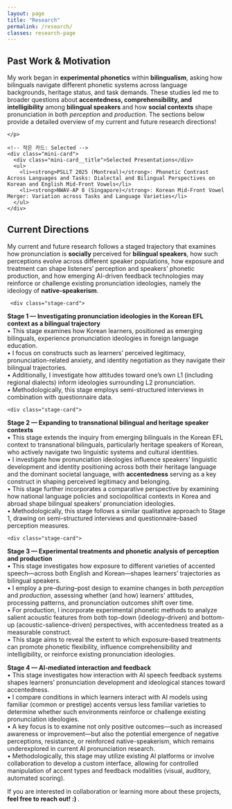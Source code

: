 ```yaml
---
layout: page
title: "Research"
permalink: /research/
classes: research-page
---
```


<div class="research">

  <!-- 블록 1: 과거 연구 주제 & 현재로 이어진 계기 -->
  <section class="research-block">
    <h2>Past Work &amp; Motivation</h2>
    <p>
     My work began in <strong>experimental phonetics</strong> within <strong>bilingualism</strong>, asking how bilinguals
navigate different phonetic systems across language backgrounds, heritage status, and task demands.
These studies led me to broader questions about <strong>accentedness, comprehensibility, and intelligibility</strong> among <strong>bilingual speakers</strong>
and how <strong>social contexts</strong> shape pronunciation in both <em>perception</em> and <em>production</em>.
The sections below provide a detailed overview of my current and future research directions! 

    </p>

    <!-- 작은 카드: Selected -->
    <div class="mini-card">
      <div class="mini-card__title">Selected Presentations</div>
      <ul>
        <li><strong>PSLLT 2025 (Montreal)</strong>: Phonetic Contrast Across Languages and Tasks: Dialectal and Bilingual Perspectives on Korean and English Mid-Front Vowels</li>
        <li><strong>NWAV-AP 8 (Singapore)</strong>: Korean Mid-Front Vowel Merger: Variation across Tasks and Language Varieties</li>
      </ul>
    </div>
  </section>

  <!-- 블록 2: 현재 연구 방향 (Stage 카드들 유지) -->
  <section class="research-block">
    <h2>Current Directions</h2>
    <p>
      My current and future research follows a staged trajectory that examines how pronunciation is <strong>socially</strong> perceived for <strong>bilingual speakers</strong>, how such perceptions evolve across different speaker populations, how exposure and treatment can shape listeners’ perception and speakers’ phonetic production, and how emerging AI-driven feedback technologies may reinforce or challenge existing pronunciation ideologies, namely the ideology of <strong>native-speakerism</strong>.
    </p>

     <div class="stage-card">
  <strong>Stage 1 — Investigating pronunciation ideologies in the Korean EFL context as a bilingual trajectory</strong><br>
  • This stage examines how Korean learners, positioned as emerging bilinguals, experience pronunciation ideologies in foreign language education.<br>
  • I focus on constructs such as learners’ perceived legitimacy, pronunciation-related anxiety, and identity negotiation as they navigate their bilingual trajectories.<br>
  • Additionally, I investigate how attitudes toward one’s own L1 (including regional dialects) inform ideologies surrounding L2 pronunciation.<br>
  • Methodologically, this stage employs semi-structured interviews in combination with questionnaire data.
</div>

    <div class="stage-card">
  <strong>Stage 2 — Expanding to transnational bilingual and heritage speaker contexts</strong><br>
  • This stage extends the inquiry from emerging bilinguals in the Korean EFL context to transnational bilinguals, particularly heritage speakers of Korean, who actively navigate two linguistic systems and cultural identities.<br>
  • I investigate how pronunciation ideologies influence speakers’ linguistic development and identity positioning across both their heritage language and the dominant societal language, with <strong>accentedness</strong> serving as a key construct in shaping perceived legitimacy and belonging.<br>
  • This stage further incorporates a comparative perspective by examining how national language policies and sociopolitical contexts in Korea and abroad shape bilingual speakers’ pronunciation ideologies.<br>
  • Methodologically, this stage follows a similar qualitative approach to Stage 1, drawing on semi-structured interviews and questionnaire-based perception measures.
</div>


    <div class="stage-card">
  <strong>Stage 3 — Experimental treatments and phonetic analysis of perception and production</strong><br>
  • This stage investigates how exposure to different varieties of accented speech—across both English and Korean—shapes learners’ trajectories as bilingual speakers.<br>
  • I employ a pre–during–post design to examine changes in both <em>perception</em> and <em>production</em>, assessing whether (and how) learners' attitudes, processing patterns, and pronunciation outcomes shift over time.<br>
  • For production, I incorporate experimental phonetic methods to analyze salient acoustic features from both top-down (ideology-driven) and bottom-up (acoustic-salience-driven) perspectives, with accentedness treated as a measurable construct.<br>
  • This stage aims to reveal the extent to which exposure-based treatments can promote phonetic flexibility, influence comprehensibility and intelligibility, or reinforce existing pronunciation ideologies.
</div>

<div class="stage-card">
  <strong>Stage 4 — AI-mediated interaction and feedback</strong><br>
  • This stage investigates how interaction with AI speech feedback systems shapes learners’ pronunciation development and ideological stances toward accentedness.<br>
  • I compare conditions in which learners interact with AI models using familiar (common or prestige) accents versus less familiar varieties to determine whether such environments reinforce or challenge existing pronunciation ideologies.<br>
  • A key focus is to examine not only positive outcomes—such as increased awareness or improvement—but also the potential emergence of negative perceptions, resistance, or reinforced native-speakerism, which remains underexplored in current AI pronunciation research.<br>
  • Methodologically, this stage may utilize existing AI platforms or involve collaboration to develop a custom interface, allowing for controlled manipulation of accent types and feedback modalities (visual, auditory, automated scoring).
</div>
</div>
  </section>

  <p class="research-foot">
    If you are interested in collaboration or learning more about these projects,
    <strong>feel free to reach out! :) </strong>. 
  </p>

</div>
